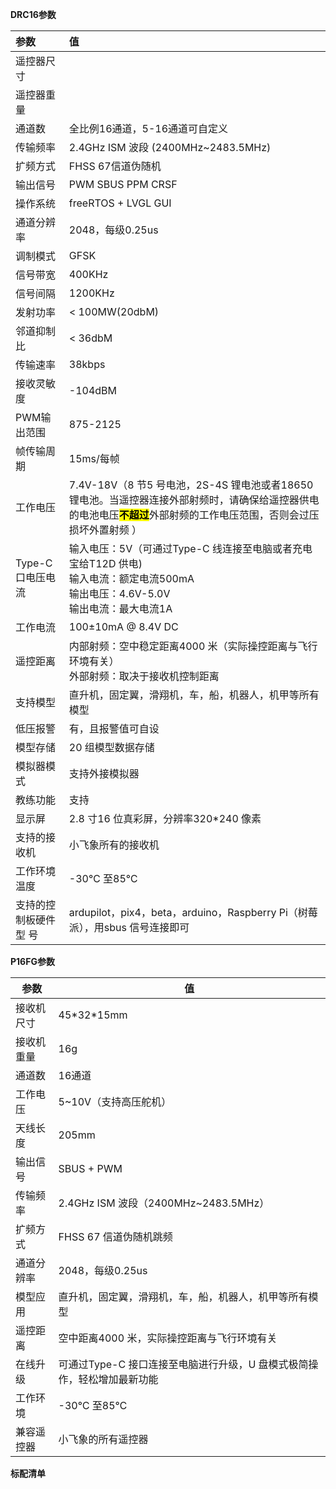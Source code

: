 **DRC16参数**

| 参数                                         | 值                                                                                                                  |
|:------------------------------------------ |:------------------------------------------------------------------------------------------------------------------ |
| 遥控器尺寸                                      |                                                                                                                    |
| 遥控器重量                                      |                                                                                                                    |
| 通道数                                        | 全比例16通道，5-16通道可自定义                                                                                                 |
| 传输频率                                       | 2.4GHz ISM 波段 \(2400MHz~2483.5MHz)                                                                                 |
| 扩频方式                                       | FHSS 67信道伪随机                                                                                                       |
| 输出信号                                       | PWM SBUS PPM CRSF                                                                                                  |
| 操作系统                                       | freeRTOS + LVGL GUI                                                                                                |
| 通道分辨率                                      | 2048，每级0.25us                                                                                                      |
| 调制模式                                       | GFSK                                                                                                               |
| 信号带宽                                       | 400KHz                                                                                                             |
| 信号间隔                                       | 1200KHz                                                                                                            |
| 发射功率                                       | < 100MW(20dbM)                                                                                                     |
| 邻道抑制比                                      | < 36dbM                                                                                                            |
| 传输速率                                       | 38kbps                                                                                                             |
| 接收灵敏度                                      | -104dBM                                                                                                            |
| PWM输出范围                                    | 875-2125                                                                                                           |
| 帧传输周期                                      | 15ms/每帧                                                                                                            |
| 工作电压                                       | 7.4V-18V（8 节5 号电池，2S-4S 锂电池或者18650 锂电池。当遥控器连接外部射频时，请确保给遥控器供电的电池电压<mark>****不超过****</mark>外部射频的工作电压范围，否则会过压损坏外置射频 ） |
| Type-C口电压电流<span>&nbsp;&nbsp;&nbsp;</span> | 输入电压：5V（可通过Type-C 线连接至电脑或者充电宝给T12D 供电)  <br/>输入电流：额定电流500mA <br/>输出电压：4.6V-5.0V  <br/>输出电流：最大电流1A                  |
| 工作电流                                       | 100±10mA @ 8.4V DC                                                                                                 |
| 遥控距离                                       | 内部射频：空中稳定距离4000 米（实际操控距离与飞行环境有关） <br/>外部射频：取决于接收机控制距离                                                              |
| 支持模型                                       | 直升机，固定翼，滑翔机，车，船，机器人，机甲等所有模型                                                                                        |
| 低压报警                                       | 有，且报警值可自设                                                                                                          |
| 模型存储                                       | 20 组模型数据存储                                                                                                         |
| 模拟器模式                                      | 支持外接模拟器                                                                                                            |
| 教练功能                                       | 支持                                                                                                                 |
| 显示屏                                        | 2.8 寸16 位真彩屏，分辨率320*240 像素                                                                                         |
| 支持的接收机                                     | 小飞象所有的接收机                                                                                                          |
| 工作环境温度                                     | -30℃ 至85℃                                                                                                          |
| 支持的控制板硬件型 号                                | ardupilot，pix4，beta，arduino，Raspberry Pi（树莓派），用sbus 信号连接即可                                                         |

**P16FG参数**

| 参数    | 值                                        |
| ----- | ---------------------------------------- |
| 接收机尺寸 | 45\*32\*15mm                             |
| 接收机重量 | 16g                                      |
| 通道数   | 16通道                                     |
| 工作电压  | 5~10V（支持高压舵机）                            |
| 天线长度  | 205mm                                    |
| 输出信号  | SBUS + PWM                               |
| 传输频率  | 2.4GHz ISM 波段（2400MHz~2483.5MHz）         |
| 扩频方式  | FHSS 67 信道伪随机跳频                          |
| 通道分辨率 | 2048，每级0.25us                            |
| 模型应用  | 直升机，固定翼，滑翔机，车，船，机器人，机甲等所有模型              |
| 遥控距离  | 空中距离4000 米，实际操控距离与飞行环境有关                 |
| 在线升级  | 可通过Type-C 接口连接至电脑进行升级，U 盘模式极简操作，轻松增加最新功能 |
| 工作环境  | -30℃ 至85℃                                |
| 兼容遥控器 | 小飞象的所有遥控器                                |

**标配清单**
